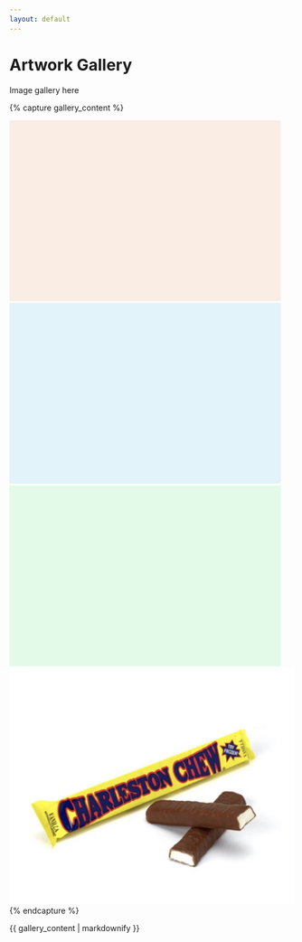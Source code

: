 ```yaml
---
layout: default
---
```


# Artwork Gallery

Image gallery here

{% capture gallery_content %}
<div class="gallery">
    <img src="/assets/images/berlin-1.jpg" alt="Artwork 1">
    <img src="/assets/images/berlin-2.jpg" alt="Artwork 2">
    <img src="/assets/images/berlin-3.jpg" alt="Artwork 3">
    <img src="/assets/images/charlestonchews.jfif" alt="Artwork 4">
    <!-- Add more images as needed -->
</div>
{% endcapture %}

{{ gallery_content | markdownify }}
